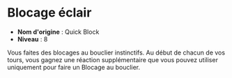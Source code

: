 # Blocage éclair

 * **Nom d'origine** : Quick Block
 * **Niveau** : 8


<p>Vous faites des blocages au bouclier instinctifs. Au début de chacun de vos tours, vous gagnez une réaction supplémentaire que vous pouvez utiliser uniquement pour faire un Blocage au bouclier.</p>
